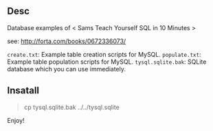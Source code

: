
## Desc
Database examples of < Sams Teach Yourself SQL in 10 Minutes >

see: http://forta.com/books/0672336073/

`create.txt`:		Example table creation scripts for MySQL.
`populate.txt`:		Example table population scripts for MySQL.
`tysql.sqlite.bak`: SQLite database which you can use immediately.


## Insatall 

> cp tysql.sqlite.bak ../../tysql.sqlite

Enjoy!